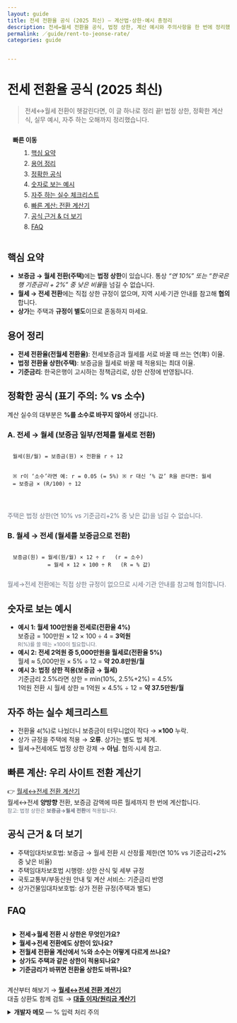 ```yaml
---
layout: guide
title: 전세 전환율 공식 (2025 최신) — 계산법·상한·예시 총정리
description: 전세↔월세 전환율 공식, 법정 상한, 계산 예시와 주의사항을 한 번에 정리했습니다. 전환율 헷갈리지 않도록 ‘%’와 소수점 표기 모두 예시로 보여드립니다.
permalink: ／guide/rent-to-jeonse-rate/
categories: guide


---
```


<h1>전세 전환율 공식 (2025 최신)</h1>
<blockquote>전세↔월세 전환이 헷갈린다면, 이 글 하나로 정리 끝! 법정 상한, 정확한 계산식, 실무 예시, 자주 하는 오해까지 정리했습니다.</blockquote>

<!-- 목차 -->
<nav aria-label="전세 전환율 공식 목차" class="card" style="padding:12px;margin:12px 0;">
  <strong>빠른 이동</strong>
  <ol style="margin:8px 0 0 18px;line-height:1.7">
    <li><a href="#summary">핵심 요약</a></li>
    <li><a href="#terms">용어 정리</a></li>
    <li><a href="#formula">정확한 공식</a></li>
    <li><a href="#examples">숫자로 보는 예시</a></li>
    <li><a href="#pitfalls">자주 하는 실수 체크리스트</a></li>
    <li><a href="#calc">빠른 계산: 전환 계산기</a></li>
    <li><a href="#refs">공식 근거 &amp; 더 보기</a></li>
    <li><a href="#faq">FAQ</a></li>
  </ol>
</nav>

<h2 id="summary">핵심 요약</h2>
<ul class="note" style="margin:0 0 10px">
  <li><b>보증금 → 월세 전환(주택)</b>에는 <b>법정 상한</b>이 있습니다. 통상 <em>“연 10%” 또는 “한국은행 기준금리 + 2%” 중 낮은 비율</em>을 넘길 수 없습니다.</li>
  <li><b>월세 → 전세 전환</b>에는 직접 상한 규정이 없으며, 지역 시세·기관 안내를 참고해 <b>협의</b>합니다.</li>
  <li><b>상가</b>는 주택과 <b>규정이 별도</b>이므로 혼동하지 마세요.</li>
</ul>

<h2 id="terms">용어 정리</h2>
<ul>
  <li><b>전세 전환율(전월세 전환율)</b>: 전세보증금과 월세를 서로 바꿀 때 쓰는 연(年) 이율.</li>
  <li><b>법정 전환율 상한(주택)</b>: 보증금을 월세로 바꿀 때 적용되는 최대 이율.</li>
  <li><b>기준금리</b>: 한국은행이 고시하는 정책금리로, 상한 산정에 반영됩니다.</li>
</ul>

<h2 id="formula">정확한 공식 (표기 주의: <b>%</b> vs <b>소수</b>)</h2>
<p>계산 실수의 대부분은 <b>%를 소수로 바꾸지 않아서</b> 생깁니다.</p>

<h3>A. 전세 → 월세 (보증금 일부/전체를 월세로 전환)</h3>
<div class="card" style="padding:12px;">
  <pre style="margin:0"><code>월세(원/월) = 보증금(원) × 전환율 r ÷ 12

※ r이 ‘소수’라면 예: r = 0.05 (= 5%)
※ r 대신 ‘% 값’ R을 쓴다면: 월세 = 보증금 × (R/100) ÷ 12</code></pre>
</div>
<p class="ma-legend" style="color:#6b7280">주택은 법정 상한(연 10% vs 기준금리+2% 중 낮은 값)을 넘길 수 없습니다.</p>

<h3>B. 월세 → 전세 (월세를 보증금으로 전환)</h3>
<div class="card" style="padding:12px;">
  <pre style="margin:0"><code>보증금(원) = 월세(원/월) × 12 ÷ r   (r = 소수)
           = 월세 × 12 × 100 ÷ R   (R = % 값)</code></pre>
</div>
<p class="ma-legend" style="color:#6b7280">월세→전세 전환에는 직접 상한 규정이 없으므로 시세·기관 안내를 참고해 협의합니다.</p>

<h2 id="examples">숫자로 보는 예시</h2>
<ul>
  <li><b>예시 1: 월세 100만원을 전세로(전환율 4%)</b><br>
    보증금 = 100만원 × 12 × 100 ÷ 4 = <b>3억원</b><br>
    <small style="color:#6b7280">R(%)를 쓸 때는 ×100이 필요합니다.</small>
  </li>
  <li><b>예시 2: 전세 2억원 중 5,000만원을 월세로(전환율 5%)</b><br>
    월세 ≈ 5,000만원 × 5% ÷ 12 = <b>약 20.8만원/월</b>
  </li>
  <li><b>예시 3: 법정 상한 적용(보증금 → 월세)</b><br>
    기준금리 2.5%라면 상한 = min(10%, 2.5%+2%) = 4.5%<br>
    1억원 전환 시 월세 상한 ≈ 1억원 × 4.5% ÷ 12 = <b>약 37.5만원/월</b>
  </li>
</ul>

<h2 id="pitfalls">자주 하는 실수 체크리스트</h2>
<ul>
  <li>전환율 <code>4</code>(%)로 나눴더니 보증금이 터무니없이 작다 → <b>×100</b> 누락.</li>
  <li>상가 규정을 주택에 적용 → <b>오류</b>. 상가는 별도 법 체계.</li>
  <li>월세→전세에도 법정 상한 강제 → <b>아님</b>. 협의·시세 참고.</li>
</ul>

<h2 id="calc">빠른 계산: 우리 사이트 전환 계산기</h2>
<p>
  👉 <a href="/finance/rent-to-jeonse/" class="btn">월세↔전세 전환 계산기</a><br>
  월세↔전세 <b>양방향</b> 전환, 보증금 감액에 따른 월세까지 한 번에 계산합니다.
  <br><small style="color:#6b7280">참고: 법정 상한은 <b>보증금→월세 전환</b>에 적용됩니다.</small>
</p>

<h2 id="refs">공식 근거 &amp; 더 보기</h2>
<ul>
  <li>주택임대차보호법: 보증금 → 월세 전환 시 산정률 제한(연 10% vs 기준금리+2% 중 낮은 비율)</li>
  <li>주택임대차보호법 시행령: 상한 산식 및 세부 규정</li>
  <li>국토교통부/부동산원 안내 및 계산 서비스: 기준금리 반영</li>
  <li>상가건물임대차보호법: 상가 전환 규정(주택과 별도)</li>
</ul>

<h2 id="faq">FAQ</h2>
<div class="card" style="padding:12px">
  <details>
    <summary><b>전세→월세 전환 시 상한은 무엇인가요?</b></summary>
    <p>주택은 <b>연 10%</b>와 <b>기준금리+2%</b> 중 낮은 비율을 넘길 수 없습니다.</p>
  </details>
  <details>
    <summary><b>월세→전세 전환에도 상한이 있나요?</b></summary>
    <p>직접 상한 규정은 없습니다. 공공 안내·지역 전환율·시세를 참고해 협의합니다.</p>
  </details>
  <details>
    <summary><b>전월세 전환율 계산에서 %와 소수는 어떻게 다르게 쓰나요?</b></summary>
    <p>5%는 소수 0.05입니다. 보증금→월세: <code>보증금×0.05÷12</code>, 월세→보증금: <code>월세×12÷0.05</code>입니다.</p>
  </details>
  <details>
    <summary><b>상가도 주택과 같은 상한이 적용되나요?</b></summary>
    <p>아닙니다. 상가는 상가건물임대차보호법 체계로 <b>별도</b>입니다.</p>
  </details>
  <details>
    <summary><b>기준금리가 바뀌면 전환율 상한도 바뀌나요?</b></summary>
    <p>네. <b>기준금리+2%</b> 항목이 변하므로 상한도 달라집니다.</p>
  </details>
</div>

<!-- 내부 링크 제안 -->
<div class="note" style="margin-top:14px">
  계산부터 해보기 → <a href="/finance/rent-to-jeonse/"><b>월세↔전세 전환 계산기</b></a><br>
  대출 상환도 함께 검토 → <a href="/finance/loan/"><b>대출 이자/원리금 계산기</b></a>
</div>

<!-- 개발자 메모(선택) -->
<details style="margin-top:10px">
  <summary><b>개발자 메모</b> — % 입력 처리 주의</summary>
  <p>월세→전세 공식을 <code>보증금 = 월세 × 12 ÷ 전환율(%)</code>처럼 구현하면 100배 작게 나옵니다. <b>소수 전환율</b>(예: <code>rate/100</code>)을 쓰거나, 분자에 <code>×100</code>을 곱해 보정하세요.</p>
</details>

<!-- FAQ 스키마(JSON-LD) -->
<script type="application/ld+json">
{
  "@context":"https://schema.org",
  "@type":"FAQPage",
  "mainEntity":[
    {
      "@type":"Question",
      "name":"전세→월세 전환 시 상한은 무엇인가요?",
      "acceptedAnswer":{"@type":"Answer","text":"주택은 연 10%와 한국은행 기준금리+2% 중 낮은 비율을 넘길 수 없습니다."}
    },
    {
      "@type":"Question",
      "name":"월세→전세 전환에도 상한이 있나요?",
      "acceptedAnswer":{"@type":"Answer","text":"직접 상한 규정은 없습니다. 공공 안내·지역 전환율·시세를 참고해 협의합니다."}
    },
    {
      "@type":"Question",
      "name":"전월세 전환율 계산에서 %와 소수는 어떻게 다르게 쓰나요?",
      "acceptedAnswer":{"@type":"Answer","text":"5%는 0.05입니다. 보증금→월세: 보증금×0.05÷12, 월세→보증금: 월세×12÷0.05 입니다."}
    },
    {
      "@type":"Question",
      "name":"상가도 주택과 같은 상한이 적용되나요?",
      "acceptedAnswer":{"@type":"Answer","text":"아닙니다. 상가는 상가건물임대차보호법 체계로 별도입니다."}
    },
    {
      "@type":"Question",
      "name":"기준금리가 바뀌면 전환율 상한도 바뀌나요?",
      "acceptedAnswer":{"@type":"Answer","text":"네. 기준금리+2% 항목이 변하므로 상한도 달라집니다."}
    }
  ]
}
</script>

